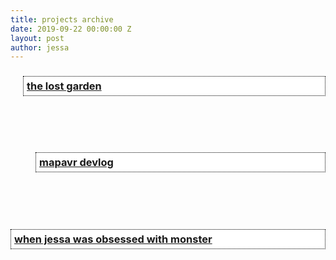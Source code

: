 ```yaml
---
title: projects archive
date: 2019-09-22 00:00:00 Z
layout: post
author: jessa
---
```


<body>
	<p>
<h3 style="background:white; border:1.5px dotted#000000; padding: 5px 5px; margin-left: 20px;"> <a href="/lostgarden.html"><strong>the lost garden</strong></a> </h3>
<br><br><br>
<h3 style="background:white; border:1.5px dotted#000000; padding: 5px 5px; margin-left: 40px;"> <a href="/mapa.html"><strong>mapavr devlog</strong></a> </h3>
<br><br><br>
<h3 style="background:white; border:1.5px dotted#000000; padding: 5px 5px;"> <a href="/monster.html"><strong>when jessa was obsessed with monster</strong></a> </h3>
</p>
</body>
